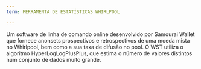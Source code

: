 ```yaml
---
term: FERRAMENTA DE ESTATÍSTICAS WHIRLPOOL

---
```

Um software de linha de comando online desenvolvido por Samourai Wallet que fornece anonsets prospectivos e retrospectivos de uma moeda mista no Whirlpool, bem como a sua taxa de difusão no pool. O WST utiliza o algoritmo HyperLogLogPlusPlus, que estima o número de valores distintos num conjunto de dados muito grande.
